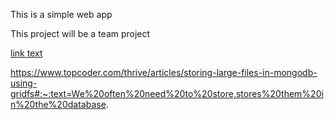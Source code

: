 This is a simple web app




This project will be a team project 

<a href="https://docs.google.com/document/d/1x_c6CGhhNxwj79Fg2Ccj9D3PRUAt1ZAOaSRw2YpCoL8/edit">link text</a>

https://www.topcoder.com/thrive/articles/storing-large-files-in-mongodb-using-gridfs#:~:text=We%20often%20need%20to%20store,stores%20them%20in%20the%20database.
   
   
   

